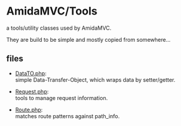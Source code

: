 AmidaMVC/Tools
==============

a tools/utility classes used by AmidaMVC. 

They are build to be simple and mostly copied from somewhere... 

files
-----

*   [DataTO.php](DataTO.php):  
    simple Data-Transfer-Object, which wraps data by setter/getter. 

*   [Request.php](Request.php):  
    tools to manage request information. 

*   [Route.php](Route.php):  
    matches route patterns against path_info.  

